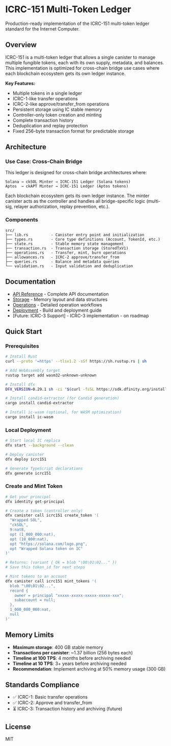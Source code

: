 # ICRC-151 Multi-Token Ledger

Production-ready implementation of the ICRC-151 multi-token ledger standard for the Internet Computer.

## Overview

ICRC-151 is a multi-token ledger that allows a single canister to manage multiple fungible tokens, each with its own supply, metadata, and balances. This implementation is optimized for cross-chain bridge use cases where each blockchain ecosystem gets its own ledger instance.

**Key Features:**
- Multiple tokens in a single ledger
- ICRC-1-like transfer operations
- ICRC-2-like approve/transfer_from operations
- Persistent storage using IC stable memory
- Controller-only token creation and minting
- Complete transaction history
- Deduplication and replay protection
- Fixed 256-byte transaction format for predictable storage

## Architecture

### Use Case: Cross-Chain Bridge

This ledger is designed for cross-chain bridge architectures where:

```
Solana → ckSOL Minter → ICRC-151 Ledger (Solana tokens)
Aptos  → ckAPT Minter → ICRC-151 Ledger (Aptos tokens)
```

Each blockchain ecosystem gets its own ledger instance. The minter canister acts as the controller and handles all bridge-specific logic (multi-sig, relayer authorization, replay prevention, etc.).

### Components

```
src/
├── lib.rs          - Canister entry point and initialization
├── types.rs        - Core type definitions (Account, TokenId, etc.)
├── state.rs        - Stable memory state management
├── transaction.rs  - Transaction storage (StoredTxV1)
├── operations.rs   - Transfer, mint, burn operations
├── allowances.rs   - ICRC-2 approve/transfer_from
├── queries.rs      - Balance and metadata queries
└── validation.rs   - Input validation and deduplication
```

## Documentation

- [API Reference](./docs/API.md) - Complete API documentation
- [Storage](./docs/STORAGE.md) - Memory layout and data structures
- [Operations](./docs//OPERATIONS.md) - Detailed operation workflows
- [Deployment](./docs//DEPLOYMENT.md) - Build and deployment guide
- [Future: ICRC-3 Support] - ICRC-3 implementation - on roadmap

## Quick Start

### Prerequisites

```bash
# Install Rust
curl --proto '=https' --tlsv1.2 -sSf https://sh.rustup.rs | sh

# Add WebAssembly target
rustup target add wasm32-unknown-unknown

# Install dfx
DFX_VERSION=0.29.1 sh -ci "$(curl -fsSL https://sdk.dfinity.org/install.sh)"

# Install candid-extractor (for Candid generation)
cargo install candid-extractor

# Install ic-wasm (optional, for WASM optimization)
cargo install ic-wasm
```

### Local Deployment

```bash
# Start local IC replica
dfx start --background --clean

# Deploy canister
dfx deploy icrc151

# Generate TypeScript declarations
dfx generate icrc151
```

### Create and Mint Token

```bash
# Get your principal
dfx identity get-principal

# Create a token (controller only)
dfx canister call icrc151 create_token '(
  "Wrapped SOL",
  "ckSOL",
  9:nat8,
  opt (1_000_000:nat),
  opt (10_000:nat),
  opt "https://solana.com/logo.png",
  opt "Wrapped Solana token on IC"
)'

# Returns: (variant { Ok = blob "\00\01\02..." })
# Save this token_id for next steps

# Mint tokens to an account
dfx canister call icrc151 mint_tokens '(
  blob "\00\01\02...",
  record {
    owner = principal "xxxxx-xxxxx-xxxxx-xxxxx-xxx";
    subaccount = null;
  },
  1_000_000_000:nat,
  null
)'
```

## Memory Limits

- **Maximum storage**: 400 GB stable memory
- **Transactions per canister**: ~1.37 billion (256 bytes each)
- **Timeline at 100 TPS**: 4 months before archiving needed
- **Timeline at 10 TPS**: 3+ years before archiving needed
- **Recommendation**: Implement archiving at 50% memory usage (300 GB)

## Standards Compliance

- ✅ ICRC-1: Basic transfer operations
- ✅ ICRC-2: Approve and transfer_from
- ⏳ ICRC-3: Transaction history and archiving (future)

## License

MIT
